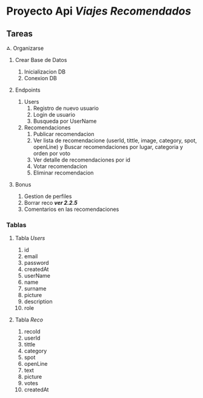 # Proyecto Api **_Viajes Recomendados_**

## Tareas

⁂. Organizarse

1. Crear Base de Datos

   1. Inicializacion DB
   2. Conexion DB

2. Endpoints

   1. Users
      1. Registro de nuevo usuario
      2. Login de usuario
      3. Busqueda por UserName
   2. Recomendaciones
      1. Publicar recomendacion
      2. Ver lista de recomendacione (userId, tittle, image, category, spot, openLine) y Buscar recomendaciones por lugar, categoria y orden por voto
      3. Ver detalle de recomendaciones por id
      4. Votar recomendacion
      5. Eliminar recomendacion

3. Bonus
   1. Gestion de perfiles
   2. Borrar reco **_ver 2.2.5_**
   3. Comentarios en las recomendaciones

### Tablas

1. Tabla _Users_

   1. id
   2. email
   3. password
   4. createdAt
   5. userName
   6. name
   7. surname
   8. picture
   9. description
   10. role

2. Tabla _Reco_
   1. recoId
   2. userId
   3. tittle
   4. category
   5. spot
   6. openLine
   7. text
   8. picture
   9. votes
   10. createdAt
